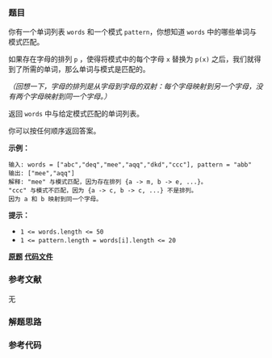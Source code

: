 ### 题目
你有一个单词列表 `words` 和一个模式  `pattern`，你想知道 `words` 中的哪些单词与模式匹配。

如果存在字母的排列 `p` ，使得将模式中的每个字母 `x` 替换为 `p(x)` 之后，我们就得到了所需的单词，那么单词与模式是匹配的。

_（回想一下，字母的排列是从字母到字母的双射：每个字母映射到另一个字母，没有两个字母映射到同一个字母。）_

返回 `words` 中与给定模式匹配的单词列表。

你可以按任何顺序返回答案。



**示例：**

    
    
    输入: words = ["abc","deq","mee","aqq","dkd","ccc"], pattern = "abb"
    输出: ["mee","aqq"]
    解释: "mee" 与模式匹配，因为存在排列 {a -> m, b -> e, ...}。
    "ccc" 与模式不匹配，因为 {a -> c, b -> c, ...} 不是排列。
    因为 a 和 b 映射到同一个字母。



**提示：**

  * `1 <= words.length <= 50`
  * `1 <= pattern.length = words[i].length <= 20`

 **[原题](https://leetcode-cn.com/problems/find-and-replace-pattern/)**    **[代码文件]()**


### 参考文献
无

### 解题思路




### 参考代码

```go


```




